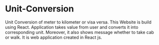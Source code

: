 # Unit-Conversion
Unit Conversion of meter to kilometer or visa versa. This Website is build using React. Application takes value from user and converts it into corresponding unit. Moreover, it also shows message whether to take cab or walk. It is web application created in React js.
